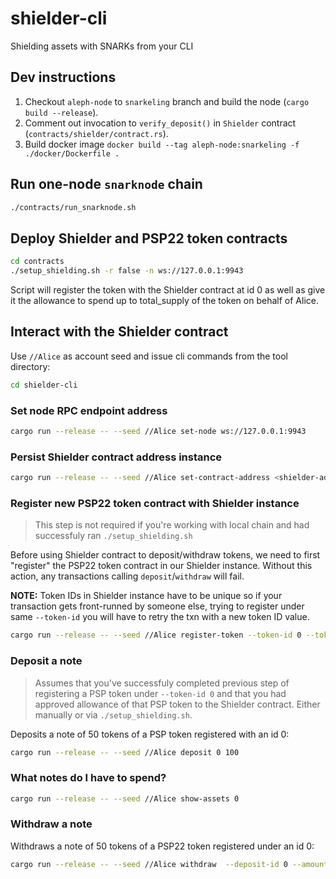 # shielder-cli
Shielding assets with SNARKs from your CLI

## Dev instructions
1. Checkout `aleph-node` to `snarkeling` branch and build the node (`cargo build --release`).
2. Comment out invocation to `verify_deposit()` in `Shielder` contract (`contracts/shielder/contract.rs`).
3. Build docker image `docker build --tag aleph-node:snarkeling -f ./docker/Dockerfile .`

## Run one-node `snarknode` chain

```bash
./contracts/run_snarknode.sh
```

## Deploy Shielder and PSP22 token contracts

```bash
cd contracts
./setup_shielding.sh -r false -n ws://127.0.0.1:9943
```

Script will register the token with the Shielder contract at id 0 as well as give it the allowance to spend up to total_supply of the token on behalf of Alice.

## Interact with the Shielder contract

Use `//Alice` as account seed and issue cli commands from the tool directory:

```bash
cd shielder-cli
```

### Set node RPC endpoint address

```bash
cargo run --release -- --seed //Alice set-node ws://127.0.0.1:9943
```

### Persist Shielder contract address instance

```bash
cargo run --release -- --seed //Alice set-contract-address <shielder-addrs>
```

### Register new PSP22 token contract with Shielder instance

> This step is not required if you're working with local chain and had successfuly ran `./setup_shielding.sh`

Before using Shielder contract to deposit/withdraw tokens, we need to first "register" the PSP22 token contract in our Shielder instance. Without this action, any transactions calling `deposit`/`withdraw` will fail.

**NOTE:** Token IDs in Shielder instance have to be unique so if your transaction gets front-runned by someone else, trying to register under same `--token-id` you will have to retry the txn with a new token ID value.

```bash
cargo run --release -- --seed //Alice register-token --token-id 0 --token-address <PSP22_token_contract_address>
```

### Deposit a note

> Assumes that you've successfuly completed previous step of registering a PSP token under `--token-id 0` and that you had approved allowance of that PSP token to the Shielder contract. Either manually or via `./setup_shielding.sh`.

Deposits a note of 50 tokens of a PSP token registered with an id 0:

```bash
cargo run --release -- --seed //Alice deposit 0 100
```

### What notes do I have to spend?

```bash
cargo run --release -- --seed //Alice show-assets 0
```

### Withdraw a note

Withdraws a note of 50 tokens of a PSP22 token registered under an id 0:

```bash
cargo run --release -- --seed //Alice withdraw  --deposit-id 0 --amount 50
```

